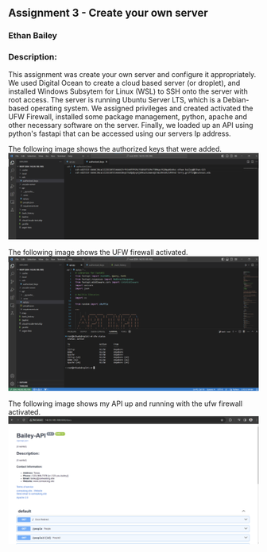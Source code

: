 ## Assignment 3 - Create your own server
### Ethan Bailey
### Description:

This assignment was create your own server and configure it appropriately.
We used Digital Ocean to create a cloud based server (or droplet), and installed 
Windows Subsytem for Linux (WSL) to SSH onto the server with root access.
The server is running Ubuntu Server LTS, which is a Debian-based operating system.
We assigned privileges and created activated the UFW Firewall, installed some package management,
python, apache and other necessary software on the server.
Finally, we loaded up an API using python's fastapi that can be accessed using our servers Ip address.

The following image shows the authorized keys that were added.
<img src="https://github.com/EthanJBailey/4443-MobileApps/blob/main/Assignments/A03/images/a03-keys.png" width="800">

The following image shows the UFW firewall activated.
<img src="https://raw.githubusercontent.com/EthanJBailey/4443-MobileApps/main/Assignments/A03/images/a03-ufw.png" width="800">

The following image shows my API up and running with the ufw firewall activated.
<img src="https://github.com/EthanJBailey/4443-MobileApps/blob/main/Assignments/A03/images/a03-api.png" width="800">

